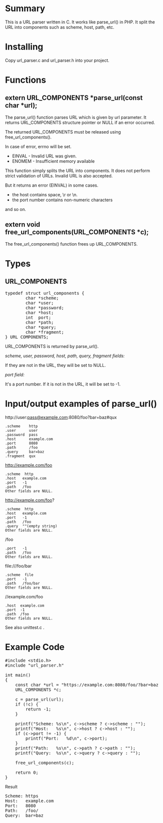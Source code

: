 # Summary

This is a URL parser written in C. It works like parse_url() in PHP. It split the URL into components such as scheme, host, path, etc.


# Installing

Copy url_parser.c and url_parser.h into your project.


# Functions

## extern URL_COMPONENTS *parse_url(const char *url);

The parse_url() function parses URL which is given by url parameter. It returns URL_COMPONENTS structure pointer or NULL if an error occurred.

The returned URL_COMPONENTS must be released using free_url_components().

In case of error, errno will be set.
- EINVAL - Invalid URL was given.
- ENOMEM - Insufficient memory available

This function simply splits the URL into components. It does not perform strict validation of URLs. Invalid URL is also accepted.

But it returns an error (EINVAL) in some cases.

- the host contains space, \r or \n.
- the port number contains non-numeric characters

and so on.

## extern void free_url_components(URL_COMPONENTS *c);

The free_url_components() function frees up URL_COMPONENTS.


# Types

## URL_COMPONENTS

<pre>
typedef struct url_components {
        char *scheme;
        char *user;
        char *password;
        char *host;
        int  port;
        char *path;
        char *query;
        char *fragment;
} URL_COMPONENTS;
</pre>

URL_COMPONENTS is returned by parse_url().

*scheme, user, password, host, path, query, fragment fields:*

If they are not in the URL, they will be set to NULL.

*port field:*

It's a port number. If it is not in the URL, it will be set to -1.


# Input/output examples of parse_url()

http://user:pass@example.com:8080/foo?bar=baz#qux

    .scheme    http
    .user      user
    .password  pass
    .host      example.com
    .port      8080
    .path      /foo
    .query     bar=baz
    .fragment  qux

http://example.com/foo

    .scheme  http
    .host   example.com
    .port   -1
    .path   /foo
    Other fields are NULL.

http://example.com/foo?

    .scheme  http
    .host   example.com
    .port   -1
    .path   /foo
    .query  ""(empty string)
    Other fields are NULL.

/foo

    .port   -1
    .path   /foo
    Other fields are NULL.

file:///foo/bar

    .scheme  file
    .port   -1
    .path   /foo/bar
    Other fields are NULL.

//example.com/foo

    .host  example.com
    .port  -1
    .path  /foo
    Other fields are NULL.

See also unittest.c .


# Example Code

<pre>
#include &lt;stdio.h&gt;
#include "url_parser.h"

int main()
{
	const char *url = "https://example.com:8080/foo/?bar=baz";
	URL_COMPONENTS *c;

	c = parse_url(url);
	if (!c) {
		return -1;
	}

	printf("Scheme: %s\n", c-&gt;scheme ? c-&gt;scheme : "");
	printf("Host:   %s\n", c-&gt;host ? c-&gt;host : "");
	if (c-&gt;port != -1) {
		printf("Port:   %d\n", c-&gt;port);
	}
	printf("Path:   %s\n", c-&gt;path ? c-&gt;path : "");
	printf("Query:  %s\n", c-&gt;query ? c-&gt;query : "");

	free_url_components(c);

	return 0;
}
</pre>

Result

<pre>
Scheme: https
Host:   example.com
Port:   8080
Path:   /foo/
Query:  bar=baz
</pre>
